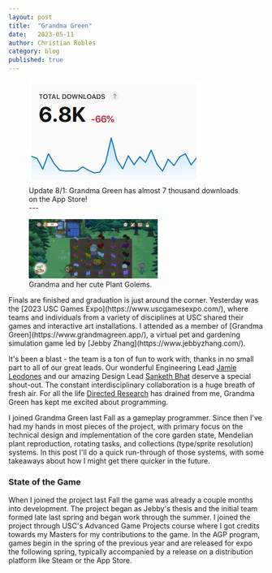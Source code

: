 ```yaml
---
layout: post
title:  "Grandma Green"
date:   2023-05-11
author: Christian Robles
category: blog
published: true
---
```


<figure>
  <img src="/assets/images/grandmagreen/appstore-downloads.jpg" class="no-shadow"/>
  <figcaption>Update 8/1: Grandma Green has almost 7 thousand downloads on the App Store!</figcaption>
  <figcaption>---</figcaption>
</figure>

<figure>
  <img src="/assets/images/grandmagreen/garden-night.jpg" width="60%" />
  <figcaption>Grandma and her cute Plant Golems.</figcaption>
</figure>
Finals are finished and graduation is just around the corner. Yesterday was the [2023 USC Games Expo](https://www.uscgamesexpo.com/), where teams and individuals from a variety of disciplines at USC shared their games and interactive art installations. I attended as a member of [Grandma Green](https://www.grandmagreen.app/), a virtual pet and gardening simulation game led by [Jebby Zhang](https://www.jebbyzhang.com/).

It's been a blast - the team is a ton of fun to work with, thanks in no small part to all of our great leads. Our wonderful Engineering Lead [Jamie Leodones](https://www.linkedin.com/in/jamie-leodones-a4800a238/) and our amazing Design Lead [Sanketh Bhat](https://www.linkedin.com/in/sanketh-bhat/) deserve a special shout-out. The constant interdisciplinary collaboration is a huge breath of fresh air. For all the life [Directed Research](/blog/2022/11/17/directed-research.html) has drained from me, Grandma Green has kept me excited about programming.

I joined Grandma Green last Fall as a gameplay programmer. Since then I've had my hands in most pieces of the project, with primary focus on the technical design and implementation of the core garden state, Mendelian plant reproduction, rotating tasks, and collections (type/sprite resolution) systems. In this post I'll do a quick run-through of those systems, with some takeaways about how I might get there quicker in the future.

### State of the Game

When I joined the project last Fall the game was already a couple months into development. The project began as Jebby's thesis and the initial team formed late last spring and began work through the summer. I joined the project through USC's Advanced Game Projects course where I got credits towards my Masters for my contributions to the game. In the AGP program, games begin in the spring of the previous year and are released for expo the following spring, typically accompanied by a release on a distribution platform like Steam or the App Store.


